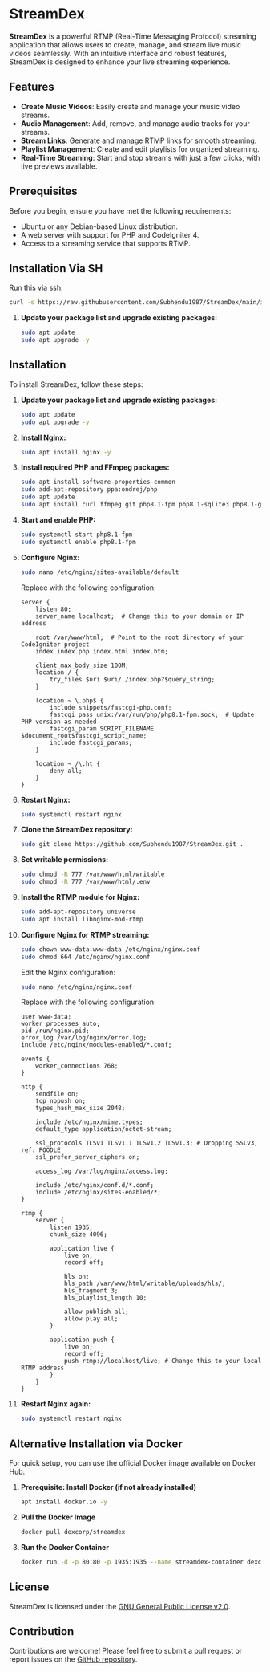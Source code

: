 # StreamDex

**StreamDex** is a powerful RTMP (Real-Time Messaging Protocol) streaming application that allows users to create, manage, and stream live music videos seamlessly. With an intuitive interface and robust features, StreamDex is designed to enhance your live streaming experience.

## Features

- **Create Music Videos**: Easily create and manage your music video streams.
- **Audio Management**: Add, remove, and manage audio tracks for your streams.
- **Stream Links**: Generate and manage RTMP links for smooth streaming.
- **Playlist Management**: Create and edit playlists for organized streaming.
- **Real-Time Streaming**: Start and stop streams with just a few clicks, with live previews available.

## Prerequisites

Before you begin, ensure you have met the following requirements:
- Ubuntu or any Debian-based Linux distribution.
- A web server with support for PHP and CodeIgniter 4.
- Access to a streaming service that supports RTMP.

## Installation Via SH
Run this via ssh:
   ```bash
   curl -s https://raw.githubusercontent.com/Subhendu1987/StreamDex/main/install.sh | sudo bash
   ```
1. **Update your package list and upgrade existing packages:**
   ```bash
   sudo apt update
   sudo apt upgrade -y
   ```

## Installation

To install StreamDex, follow these steps:

1. **Update your package list and upgrade existing packages:**
   ```bash
   sudo apt update
   sudo apt upgrade -y
   ```

2. **Install Nginx:**
   ```bash
   sudo apt install nginx -y
   ```

3. **Install required PHP and FFmpeg packages:**
   ```bash
   sudo apt install software-properties-common
   sudo add-apt-repository ppa:ondrej/php
   sudo apt update
   sudo apt install curl ffmpeg git php8.1-fpm php8.1-sqlite3 php8.1-gd php8.1-intl php8.1-mbstring -y
   ```

4. **Start and enable PHP:**
   ```bash
   sudo systemctl start php8.1-fpm
   sudo systemctl enable php8.1-fpm
   ```

5. **Configure Nginx:**
   ```bash
   sudo nano /etc/nginx/sites-available/default
   ```

   Replace with the following configuration:
   ```nginx
   server {
       listen 80;
       server_name localhost;  # Change this to your domain or IP address

       root /var/www/html;  # Point to the root directory of your CodeIgniter project
       index index.php index.html index.htm;

       client_max_body_size 100M;
       location / {
           try_files $uri $uri/ /index.php?$query_string;
       }

       location ~ \.php$ {
           include snippets/fastcgi-php.conf;
           fastcgi_pass unix:/var/run/php/php8.1-fpm.sock;  # Update PHP version as needed
           fastcgi_param SCRIPT_FILENAME $document_root$fastcgi_script_name;
           include fastcgi_params;
       }

       location ~ /\.ht {
           deny all;
       }
   }
   ```

6. **Restart Nginx:**
   ```bash
   sudo systemctl restart nginx
   ```

7. **Clone the StreamDex repository:**
   ```bash
   sudo git clone https://github.com/Subhendu1987/StreamDex.git .
   ```

8. **Set writable permissions:**
   ```bash
   sudo chmod -R 777 /var/www/html/writable
   sudo chmod -R 777 /var/www/html/.env
   ```

9. **Install the RTMP module for Nginx:**
   ```bash
   sudo add-apt-repository universe
   sudo apt install libnginx-mod-rtmp
   ```

10. **Configure Nginx for RTMP streaming:**
    ```bash
    sudo chown www-data:www-data /etc/nginx/nginx.conf
    sudo chmod 664 /etc/nginx/nginx.conf
    ```

    Edit the Nginx configuration:
    ```bash
    sudo nano /etc/nginx/nginx.conf
    ```

    Replace with the following configuration:
    ```nginx
    user www-data;
    worker_processes auto;
    pid /run/nginx.pid;
    error_log /var/log/nginx/error.log;
    include /etc/nginx/modules-enabled/*.conf;

    events {
        worker_connections 768;
    }

    http {        
        sendfile on;
        tcp_nopush on;
        types_hash_max_size 2048;

        include /etc/nginx/mime.types;
        default_type application/octet-stream;

        ssl_protocols TLSv1 TLSv1.1 TLSv1.2 TLSv1.3; # Dropping SSLv3, ref: POODLE
        ssl_prefer_server_ciphers on;

        access_log /var/log/nginx/access.log;

        include /etc/nginx/conf.d/*.conf;
        include /etc/nginx/sites-enabled/*;
    }

    rtmp {
        server {
            listen 1935;
            chunk_size 4096;

            application live {
                live on;
                record off;

                hls on;
                hls_path /var/www/html/writable/uploads/hls/;
                hls_fragment 3;
                hls_playlist_length 10;

                allow publish all;
                allow play all;
            }

            application push {
                live on;
                record off;
                push rtmp://localhost/live; # Change this to your local RTMP address
            }
        }
    }
    ```

11. **Restart Nginx again:**
    ```bash
    sudo systemctl restart nginx
    ```

## Alternative Installation via Docker

For quick setup, you can use the official Docker image available on Docker Hub.

1. **Prerequisite: Install Docker (if not already installed)**
   ```bash
   apt install docker.io -y
   ```
2. **Pull the Docker Image**
   ```bash
   docker pull dexcorp/streamdex
   ```

3. **Run the Docker Container**
   ```bash
   docker run -d -p 80:80 -p 1935:1935 --name streamdex-container dexcorp/streamdex
   ```

## License

StreamDex is licensed under the [GNU General Public License v2.0](https://opensource.org/licenses/GPL-2.0).

## Contribution

Contributions are welcome! Please feel free to submit a pull request or report issues on the [GitHub repository](https://github.com/Subhendu1987/StreamDex).
